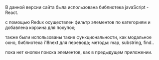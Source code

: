 В данной версии сайта была использована библиотека javaScript - React.

с помощью Redux осуществлен фильтр элементов по категориям и добавлена корзина для покупок;

также были использованы такие функциональности, как модальное окно, библиотека i18next для перевода;
методы: map, substring, find..

пока нет кнопки поиска элементов, как в предыдущем приложении.
